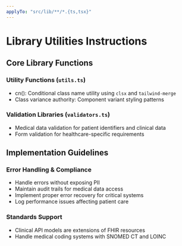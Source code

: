 ```yaml
---
applyTo: "src/lib/**/*.{ts,tsx}"
---
```


# Library Utilities Instructions

## Core Library Functions

### Utility Functions (`utils.ts`)
- cn(): Conditional class name utility using `clsx` and `tailwind-merge`
- Class variance authority: Component variant styling patterns

### Validation Libraries (`validators.ts`)
- Medical data validation for patient identifiers and clinical data
- Form validation for healthcare-specific requirements

## Implementation Guidelines

### Error Handling & Compliance
- Handle errors without exposing PII
- Maintain audit trails for medical data access
- Implement proper error recovery for critical systems
- Log performance issues affecting patient care

### Standards Support
- Clinical API models are extensions of FHIR resources
- Handle medical coding systems with SNOMED CT and LOINC